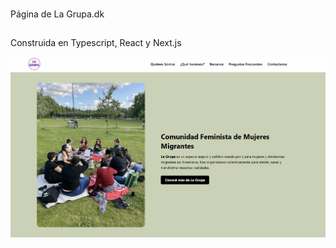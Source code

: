 ###
Página de La Grupa.dk
##
Construida en Typescript, React y Next.js

![website preview](web.png)

